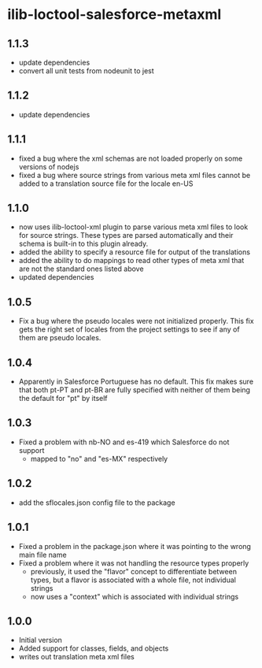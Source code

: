 # ilib-loctool-salesforce-metaxml

## 1.1.3

- update dependencies
- convert all unit tests from nodeunit to jest

## 1.1.2

- update dependencies

## 1.1.1

- fixed a bug where the xml schemas are not loaded properly on some versions
  of nodejs
- fixed a bug where source strings from various meta xml files cannot be added
  to a translation source file for the locale en-US

## 1.1.0

- now uses ilib-loctool-xml plugin to parse various meta xml files to look for
  source strings. These types are parsed automatically and their schema is
  built-in to this plugin already.
- added the ability to specify a resource file for output of the translations
- added the ability to do mappings to read other types of meta xml that
  are not the standard ones listed above
- updated dependencies

## 1.0.5

- Fix a bug where the pseudo locales were not initialized properly.
  This fix gets the right set of locales from the project settings to
  see if any of them are pseudo locales.

## 1.0.4

- Apparently in Salesforce Portuguese has no default. This fix makes sure that
  both pt-PT and pt-BR are fully specified with neither of them being the default
  for "pt" by itself

## 1.0.3

- Fixed a problem with nb-NO and es-419 which Salesforce do not support
  - mapped to "no" and "es-MX" respectively

## 1.0.2

- add the sflocales.json config file to the package

## 1.0.1

- Fixed a problem in the package.json where it was pointing to the wrong main file name
- Fixed a problem where it was not handling the resource types properly
  - previously, it used the "flavor" concept to differentiate between types,
    but a flavor is associated with a whole file, not individual strings
  - now uses a "context" which is associated with individual strings

## 1.0.0

- Initial version
- Added support for classes, fields, and objects
- writes out translation meta xml files
